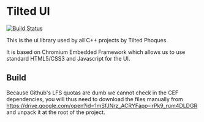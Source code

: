 # Tilted UI

[![Build Status](https://dev.azure.com/TiltedPhoques/TiltedUI/_apis/build/status/tiltedphoques.TiltedUI?branchName=master)](https://dev.azure.com/TiltedPhoques/TiltedUI/_build/latest?definitionId=1&branchName=master)

This is the ui library used by all C++ projects by Tilted Phoques.

It is based on Chromium Embedded Framework which allows us to use standard HTML5/CSS3 and Javascript for the UI.

## Build

Because Github's LFS quotas are dumb we cannot check in the CEF dependencies, you will thus need to download the files manually from https://drive.google.com/open?id=1mSfJNrz_ACRYFapp-irPk9_rum4DLDGR and unpack it at the root of the project.
